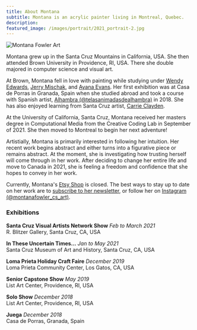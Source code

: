 ```yaml
---
title: About Montana
subtitle: Montana is an acrylic painter living in Montreal, Quebec.
description:
featured_image: /images/portrait/2021_portrait-2.jpg
---
```


![Montana Fowler Art](/website/images/portrait/2021_portrait-2.jpg)


Montana grew up in the Santa Cruz Mountains in California, USA.  She then attended Brown University in Providence, RI, USA.  There she double majored in computer science and visual art.  

At Brown, Montana fell in love with painting while studying under <a href="https://wendyedwardspainting.com">Wendy Edwards</a>, <a href="https://jerrymischak.com">Jerry Mischak</a>, and <a href="https://www.ayanaevans.com">Ayana Evans</a>.  Her first exhibition was at Casa de Porras in Granada, Spain when she studied abroad and took a course with Spanish artist, <a href="https://www.instagram.com/telasanimadasdealhambra/">Alhambra (@telasanimadasdealhambra)</a> in 2018.  She has also enjoyed learning from Santa Cruz artist, <a href="https://www.carrieclayden.com">Carrie Clayden</a>.

At the University of California, Santa Cruz, Montana received her masters degree in Computational Media from the Creative Coding Lab in September of 2021.  She then moved to Montreal to begin her next adventure!

Artistially, Montana is primarily interested in following her intuition.  Her recent work begins abstract and either turns into a figurative piece or remains abstract.  At the moment, she is investigating how trusting herself will come through in her work.  After deciding to change her entire life and move to Canada in 2021, she is feeling a freedom and confidence that she hopes to convey in her work.

Currently, Montana's <a href="https://www.etsy.com/shop/MontanaFowlerArt">Etsy Shop</a> is closed.  The best ways to stay up to date on her work are to <a href="https://montanafowler.us2.list-manage.com/subscribe?u=a53b48a7dada1d1df2268f45c&id=e5121f1348">subscribe to her newsletter</a>, or follow her on <a href="https://www.instagram.com/montanafowler_cs_art/">Instagram (@montanafowler_cs_art)</a>.

### Exhibitions

**Santa Cruz Visual Artists Network Show** *Feb to March 2021*  
R. Blitzer Gallery, Santa Cruz, CA, USA

**In These Uncertain Times...**  *Jan to May 2021*  
Santa Cruz Museum of Art and History, Santa Cruz, CA, USA

**Loma Prieta Holiday Craft Faire**  *December 2019*  
Loma Prieta Community Center, Los Gatos, CA, USA

**Senior Capstone Show**  *May 2019*  
List Art Center, Providence, RI, USA

**Solo Show**  *December 2018*  
List Art Center, Providence, RI, USA

**Juega**  *December 2018*  
Casa de Porras, Granada, Spain